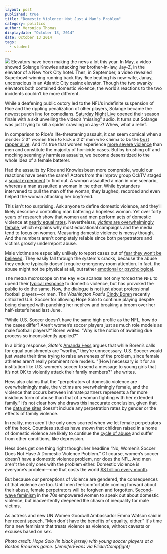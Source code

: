 ```yaml
---
layout: post
published: true
title: "Domestic Violence: Not Just A Man's Problem"
category: politics
author: Veronica Thomas
displaydate: "October 13, 2014"
date: October 13 2014
tags: 
  - student
---
```


![](http://i57.tinypic.com/14m4a3n.jpg)    Elevators have been making the news a lot this year. In May, a video showed Solange Knowles attacking her brother-in-law, Jay-Z, in the elevator of a New York City hotel. Then, in September, a video revealed Superbowl-winning running back Ray Rice beating his now-wife, Janay, unconscious in an Atlantic City casino elevator. Though the two swanky elevators both contained domestic violence, the world’s reactions to the two incidents couldn’t be more different. 

While a deafening public outcry led to the NFL’s indefinite suspension of Rice and the rippling penalization of other players, Solange became the newest punch line for comedians. [Saturday Night Live](http://variety.com/2014/tv/news/watch-saturday-night-love-jay-z-solange-knowles-spoof-1201185453/) opened their season finale with a skit unveiling the video’s “missing” audio. It turns out Solange was just trying to kill a spider crawling on Jay-Z! Whew, what a relief.

In comparison to Rice's life-threatening assault, it can seem comical when a slender 5'8" woman tries to kick a 6'2" man who claims to be the [best rapper alive](http://rap.genius.com/Jay-z-best-rapper-alive-lyrics). And it's true that women experience [more severe violence](http://dahmw.org/wp-content/uploads/2008/12/Common-Myths-about-Intimate-Partner-Violence-against-Men2012.pdf) than men and constitute the majority of homicide cases. But by brushing off and mocking seemingly harmless assaults, we become desensitized to the whole idea of a female batterer. 

Had the assaults by Rice and Knowles been more comprable, would our reactions have been the same? Actors from the improv group OckTV staged a [social experiment](http://www.today.com/news/domestic-violence-social-experiment-what-would-you-do-2D80191075) to find out. A woman assaulted a man in one scenario, whereas a man assaulted a woman in the other. While bystanders intervened to pull the man off the woman, they laughed, recorded and even helped the woman attacking her boyfriend.

This isn't too surprising. Ask anyone to define domestic violence, and they’ll likely describe a controlling man battering a hopeless woman. Yet over forty years of research show that women and men perform acts of domestic violence at [nearly equal rates](http://www.nij.gov/topics/crime/intimate-partner-violence/Pages/measuring.aspx). Nevertheless, [_victims_ are overwhelmingly female](http://www.bjs.gov/content/pub/pdf/ndv0312.pdf), which explains why most educational campaigns and the media tend to focus on women. Measuring domestic violence is  messy though. And the numbers aren't completely reliable since both perpetrators and victims grossly underreport abuse.

Male victims are especially unlikely to report cases out of [fear they won’t be believed](http://www.theguardian.com/commentisfree/2014/mar/12/domestic-violence-male-victims-embarrassment). They easily fall through the system's cracks, because the abuse they endure typically doesn't require emergency room attention. In fact, the abuse might not be physical at all, but rather [emotional or psychological](http://cms350.com/politics/keeping-an-arm-s-length-colleges-not-doing-much-to-address-dating-violence.html).

The media microscope on the Ray Rice scandal not only forced the NFL to upend their [typical response](http://espn.go.com/espnw/news-commentary/article/11553070/why-hope-solo-suspended-team-usa-immediately) to domestic violence, but has provoked the public to do the same. Now, the dialogue is not just about professional football players—or men. _The Washington Post's_ [Cindy Boren](http://www.washingtonpost.com/blogs/early-lead/wp/2014/09/19/hope-solo-and-the-domestic-violence-case-no-one-is-talking-about/) recently criticized U.S. Soccer for allowing Hope Solo to continue playing despite being charged with punching her nephew and breaking a broom over her half-sister’s head last June. 

“While U.S. Soccer doesn’t have the same high profile as the NFL, how do the cases differ? Aren’t women’s soccer players just as much role models as male football players?” Boren writes. “Why is the notion of awaiting due process so inconsistently applied?” 

In a biting response, _Slate's_ [Amanda Hess](http://www.slate.com/articles/double_x/doublex/2014/09/hope_solo_domestic_violence_it_is_very_very_stupid_to_compare_the_soccer.html) argues that while Boren’s calls for equal punishments are “worthy,” they’re unnecessary. U.S. Soccer would just waste their time trying to raise awareness of the problem, since female athletes aren't really prominent role models. "[How] necessary is it for an institution like U.S. women’s soccer to send a message to young girls that it’s not OK to violently attack their family members?" she writes.

Hess also claims that the "perpetrators of domestic violence are overwhelmingly male, the victims are overwhelmingly female, and the violence that occurs between intimate partners represents a far more insidious form of abuse than that of a woman fighting with her extended family.” It’s not clear how she draws this inaccurate conclusion, given that the [data she sites](http://www.bjs.gov/content/pub/pdf/ipvus.pdf) doesn’t include any perpetration rates by gender or the effects of family violence.

In reality, men aren't the only ones scarred when we let female perpetrators off the hook. Countless studies have shown that children raised in a home of domestic violence are likely to continue the [cycle of abuse](http://www.chicagomag.com/Chicago-Magazine/The-312/February-2013/The-Importance-of-Knowing-Why-the-Cycle-of-Domestic-Violence-Is-Hard-to-Break/) and suffer from other conditions, like depression.

Hess does get one thing right though: her headline “No, Women’s Soccer Does Not Have A Domestic Violence Problem.” Of course, women’s soccer doesn’t have a domestic violence problem, nor does the NFL. And men aren't the only ones with the problem either. Domestic violence is everyone’s problem—one that costs the world [$8 trillion every month](http://freakonomics.com/2014/10/02/108967/). 

But because our perceptions of violence are gendered, the consequences of that violence are too. Until men feel comfortable coming forward about their abuse, female perpetrators will be forgiven and forgotten. [Second-wave feminism](http://www.theguardian.com/commentisfree/2011/jun/07/feminism-domestic-violence-men) in the 70s empowered women to speak out about domestic violence, but inadvertently deepened the chasm of inequality for male victims. 

As actress and new UN Women Goodwill Ambassador Emma Watson said in her [recent speech,](http://www.eonline.com/news/581276/emma-watson-gives-emotional-powerful-speech-at-u-n-about-gender-inequality-check-out-a-transcript-and-a-video) “Men don't have the benefits of equality, either." It's time for a new feminism that treats violence as violence, without caveats or excuses based on sex.

_Photo credit: Hope Solo (in black jersey) with young soccer players at a Boston Breakers game. (JenniferEvans via Flickr/Compfight)_